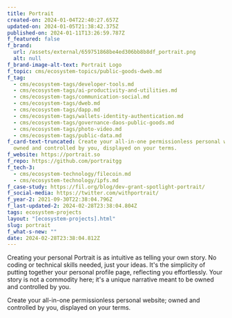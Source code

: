 ```yaml
---
title: Portrait
created-on: 2024-01-04T22:40:27.657Z
updated-on: 2024-01-05T21:38:42.375Z
published-on: 2024-01-11T13:26:59.787Z
f_featured: false
f_brand:
  url: /assets/external/659751868be4ed306bb8b8df_portrait.png
  alt: null
f_brand-image-alt-text: Portrait Logo
f_topic: cms/ecosystem-topics/public-goods-dweb.md
f_tag:
  - cms/ecosystem-tags/developer-tools.md
  - cms/ecosystem-tags/ai-productivity-and-utilities.md
  - cms/ecosystem-tags/communication-social.md
  - cms/ecosystem-tags/dweb.md
  - cms/ecosystem-tags/dapp.md
  - cms/ecosystem-tags/wallets-identity-authentication.md
  - cms/ecosystem-tags/governance-daos-public-goods.md
  - cms/ecosystem-tags/photo-video.md
  - cms/ecosystem-tags/public-data.md
f_card-text-truncated: Create your all-in-one permissionless personal website;
  owned and controlled by you, displayed on your terms.
f_website: https://portrait.so
f_repo: https://github.com/portraitgg
f_tech-3:
  - cms/ecosystem-technology/filecoin.md
  - cms/ecosystem-technology/ipfs.md
f_case-study: https://fil.org/blog/dev-grant-spotlight-portrait/
f_social-media: https://twitter.com/withportrait/
f_year-2: 2021-09-30T22:38:04.796Z
f_last-updated-2: 2024-02-28T23:38:04.804Z
tags: ecosystem-projects
layout: "[ecosystem-projects].html"
slug: portrait
f_what-s-new: ""
date: 2024-02-28T23:38:04.812Z
---
```

Creating your personal Portrait is as intuitive as telling your own story. No coding or technical skills needed, just your ideas. It's the simplicity of putting together your personal profile page, reflecting you effortlessly. Your story is not a commodity here; it's a unique narrative meant to be owned and controlled by you.

Create your all-in-one permissionless personal website; owned and controlled by you, displayed on your terms.